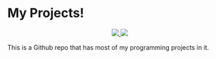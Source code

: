 # My Projects!
<p align="center">
  <a href="https://github.com/ryanidk/projects">
    <img src="https://img.shields.io/github/last-commit/ryanidk/projects"></img>
  </a>
  <a href="https://github.com/ryanidk/projects/blob/master/LICENSE">
    <img src="https://img.shields.io/badge/license-MIT-brightgreen"></img>
  </a>
</p>
This is a Github repo that has most of my programming projects in it.

